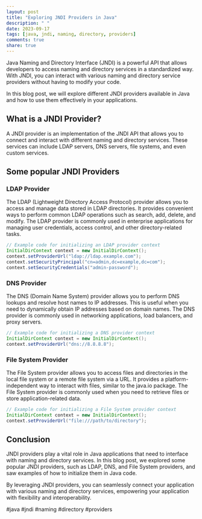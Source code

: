 ```yaml
---
layout: post
title: "Exploring JNDI Providers in Java"
description: " "
date: 2023-09-17
tags: [java, jndi, naming, directory, providers]
comments: true
share: true
---
```


Java Naming and Directory Interface (JNDI) is a powerful API that allows developers to access naming and directory services in a standardized way. With JNDI, you can interact with various naming and directory service providers without having to modify your code.

In this blog post, we will explore different JNDI providers available in Java and how to use them effectively in your applications.

## What is a JNDI Provider?

A JNDI provider is an implementation of the JNDI API that allows you to connect and interact with different naming and directory services. These services can include LDAP servers, DNS servers, file systems, and even custom services.

## Some popular JNDI Providers

### LDAP Provider

The LDAP (Lightweight Directory Access Protocol) provider allows you to access and manage data stored in LDAP directories. It provides convenient ways to perform common LDAP operations such as search, add, delete, and modify. The LDAP provider is commonly used in enterprise applications for managing user credentials, access control, and other directory-related tasks.

```java
// Example code for initializing an LDAP provider context
InitialDirContext context = new InitialDirContext();
context.setProviderUrl("ldap://ldap.example.com");
context.setSecurityPrincipal("cn=admin,dc=example,dc=com");
context.setSecurityCredentials("admin-password");
```

### DNS Provider

The DNS (Domain Name System) provider allows you to perform DNS lookups and resolve host names to IP addresses. This is useful when you need to dynamically obtain IP addresses based on domain names. The DNS provider is commonly used in networking applications, load balancers, and proxy servers.

```java
// Example code for initializing a DNS provider context
InitialDirContext context = new InitialDirContext();
context.setProviderUrl("dns://8.8.8.8");
```

### File System Provider

The File System provider allows you to access files and directories in the local file system or a remote file system via a URL. It provides a platform-independent way to interact with files, similar to the java.io package. The File System provider is commonly used when you need to retrieve files or store application-related data.

```java
// Example code for initializing a File System provider context
InitialDirContext context = new InitialDirContext();
context.setProviderUrl("file:///path/to/directory");
```

## Conclusion

JNDI providers play a vital role in Java applications that need to interface with naming and directory services. In this blog post, we explored some popular JNDI providers, such as LDAP, DNS, and File System providers, and saw examples of how to initialize them in Java code.

By leveraging JNDI providers, you can seamlessly connect your application with various naming and directory services, empowering your application with flexibility and interoperability.

#java #jndi #naming #directory #providers
